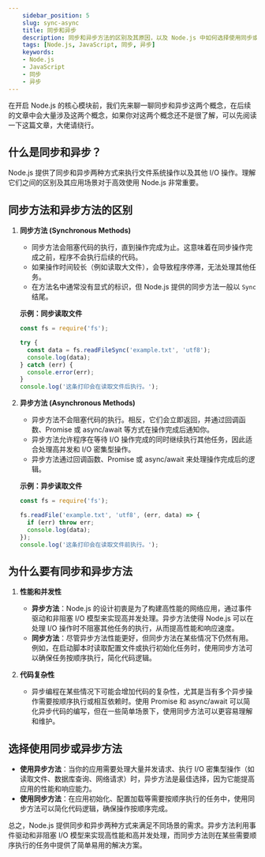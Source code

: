 ```yaml
---
    sidebar_position: 5
    slug: sync-async
    title: 同步和异步
    description: 同步和异步方法的区别及其原因，以及 Node.js 中如何选择使用同步或异步方法。
    tags: [Node.js, JavaScript, 同步, 异步]
    keywords:
    - Node.js
    - JavaScript
    - 同步
    - 异步
---
```


在开启 Node.js 的核心模块前，我们先来聊一聊同步和异步这两个概念，在后续的文章中会大量涉及这两个概念，如果你对这两个概念还不是很了解，可以先阅读一下这篇文章，大佬请绕行。

## 什么是同步和异步？

Node.js 提供了同步和异步两种方式来执行文件系统操作以及其他 I/O 操作。理解它们之间的区别及其应用场景对于高效使用 Node.js 非常重要。

## 同步方法和异步方法的区别

1. **同步方法 (Synchronous Methods)**

   - 同步方法会阻塞代码的执行，直到操作完成为止。这意味着在同步操作完成之前，程序不会执行后续的代码。
   - 如果操作时间较长（例如读取大文件），会导致程序停滞，无法处理其他任务。
   - 在方法名中通常没有显式的标识，但 Node.js 提供的同步方法一般以 `Sync` 结尾。

   **示例：同步读取文件**

   ```javascript
   const fs = require('fs');

   try {
     const data = fs.readFileSync('example.txt', 'utf8');
     console.log(data);
   } catch (err) {
     console.error(err);
   }
   console.log('这条打印会在读取文件后执行。');
   ```

2. **异步方法 (Asynchronous Methods)**

   - 异步方法不会阻塞代码的执行。相反，它们会立即返回，并通过回调函数、Promise 或 async/await 等方式在操作完成后通知你。
   - 异步方法允许程序在等待 I/O 操作完成的同时继续执行其他任务，因此适合处理高并发和 I/O 密集型操作。
   - 异步方法通过回调函数、Promise 或 async/await 来处理操作完成后的逻辑。

   **示例：异步读取文件**

   ```javascript
   const fs = require('fs');

   fs.readFile('example.txt', 'utf8', (err, data) => {
     if (err) throw err;
     console.log(data);
   });
   console.log('这条打印会在读取文件前执行。');
   ```

## 为什么要有同步和异步方法

1. **性能和并发性**

   - **异步方法**：Node.js 的设计初衷是为了构建高性能的网络应用，通过事件驱动和非阻塞 I/O 模型来实现高并发处理。异步方法使得 Node.js 可以在处理 I/O 操作时不阻塞其他任务的执行，从而提高性能和响应速度。
   - **同步方法**：尽管异步方法性能更好，但同步方法在某些情况下仍然有用。例如，在启动脚本时读取配置文件或执行初始化任务时，使用同步方法可以确保任务按顺序执行，简化代码逻辑。

2. **代码复杂性**
   - 异步编程在某些情况下可能会增加代码的复杂性，尤其是当有多个异步操作需要按顺序执行或相互依赖时。使用 Promise 和 async/await 可以简化异步代码的编写，但在一些简单场景下，使用同步方法可以更容易理解和维护。

## 选择使用同步或异步方法

- **使用异步方法**：当你的应用需要处理大量并发请求、执行 I/O 密集型操作（如读取文件、数据库查询、网络请求）时，异步方法是最佳选择，因为它能提高应用的性能和响应能力。
- **使用同步方法**：在应用初始化、配置加载等需要按顺序执行的任务中，使用同步方法可以简化代码逻辑，确保操作按顺序完成。

总之，Node.js 提供同步和异步两种方式来满足不同场景的需求。异步方法利用事件驱动和非阻塞 I/O 模型来实现高性能和高并发处理，而同步方法则在某些需要顺序执行的任务中提供了简单易用的解决方案。
